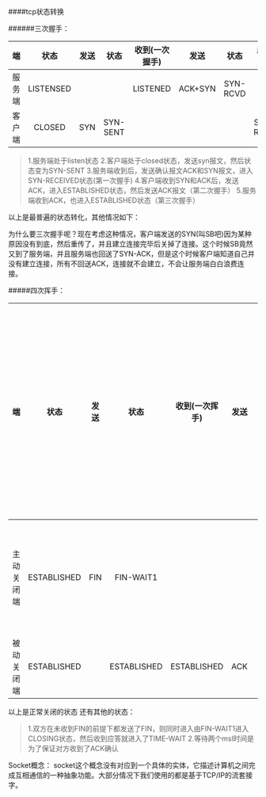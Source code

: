 ####tcp状态转换

######三次握手：

|端|状态|发送|状态|收到(一次握手)|发送|状态|收到(2)|发送|状态|收到(3)|发送|状态
|:---:|:-----:|:---:|:---:|:---:|:---:|:---:|:---:|:---:|:----:|:----:|:----:|:----:|
|服务端|LISTENSED|||LISTENED|ACK+SYN|SYN-RCVD||||ESTABLISHED||ESTABLISHED
|客户端|CLOSED|SYN|SYN-SENT||||SYN-RCVD|ACK|ESTABLISHED


> 1.服务端处于listen状态
2.客户端处于closed状态，发送syn报文，然后状态变为SYN-SENT
3.服务端收到后，发送确认报文ACK和SYN报文，进入SYN-RECEIVED状态(第一次握手)
4.客户端收到SYN和ACK后，发送ACK，进入ESTABLISHED状态，然后发送ACK报文（第二次握手）
5.服务端收到ACK，也进入ESTABLISHED状态（第三次握手）

以上是最普遍的状态转化，其他情况如下：
>
为什么要三次握手呢？现在考虑这种情况，客户端发送的SYN(叫SB吧)因为某种原因没有到底，然后重传了，并且建立连接完毕后关掉了连接。这个时候SB竟然又到了服务端，并且服务端也回送了SYN-ACK，但是这个时候客户端知道自己并没有建立连接，所有不回送ACK，连接就不会建立，不会让服务端白白浪费连接。


#####四次挥手：

|端|状态|发送|状态|收到(一次挥手)|发送|状态|收到(2)|等待被动关闭方发送完数据后发送fin信号|状态|发送|状态|收到(3)|发送|状态|收到(4)
|:---:|:-----:|:---:|:---:|:---:|:---:|:---:|:---:|:---:|:----:|:----:|:----:|:----:|:----:|:----:|:----:|
|主动关闭端|ESTABLISHED|FIN|FIN-WAIT1||||FIN-WAIT2||||FIN-WAIT2|FIN-WAIT2|ACK|TIME-WAIT(等待2MSL（Maximum segment lifetime）如果没有FIN传来，进入CLOSED状态)|
|被动关闭端|ESTABLISHED||ESTABLISHED|ESTABLISHED|ACK|CLOSE-WAIT|||CLOSE-WAIT|FIN|LAST-ACK|||LAST-ACK|CLOSED

以上是正常关闭的状态
还有其他的状态：
> 1.双方在未收到FIN的前提下都发送了FIN，则同时进入由FIN-WAIT1进入CLOSING状态，然后收到应答就进入了TIME-WAIT
2.等待两个msl时间是为了保证对方收到了ACK确认

Socket概念：
socket这个概念没有对应到一个具体的实体，它描述计算机之间完成互相通信的一种抽象功能。大部分情况下我们使用的都是基于TCP/IP的流套接字。
